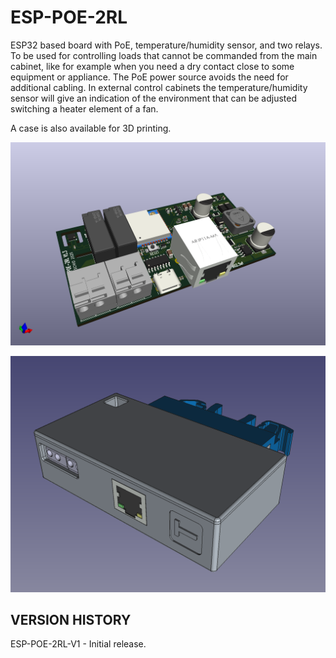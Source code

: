 # ESP-POE-2RL
ESP32 based board with PoE, temperature/humidity sensor, and two relays. To be used for controlling loads that cannot be commanded from the main cabinet, like for example when you need a dry contact close to some equipment or appliance. The PoE power source avoids the need for additional cabling. In external control cabinets the temperature/humidity sensor will give an indication of the environment that can be adjusted switching a heater element of a fan.

A case is also available for 3D printing.

![alt text](https://github.com/thermseekr/esp-poe-2rl/blob/main/V1/esp-poe-2rl-V1.3.0.png "ESP-POE-2RL")

![alt text](https://github.com/thermseekr/esp-poe-2rl/blob/main/V1/case-front.png "CASE")

## VERSION HISTORY

ESP-POE-2RL-V1 - Initial release.
